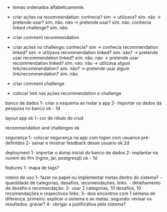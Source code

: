 - temas ordenados alfabeticamente.

- criar ações na recommendation: 
    conhecia?
    sim -> utilizava?
           sim.
           não -> pretende usar?
                  sim.
                  não.
    não -> pretende usar?
           sim.
           não.
    conhecia linked challenge?
    sim.
    não.
                
- criar comment recommendation

- criar ações no challenge: 
    conhecia?
    sim -> conhecia recommendation linked?
           sim -> utilizava recommendation linked?
                  sim.
                  não? -> pretende usar recommendation linked?
                          sim.
                          não.
           não -> pretende usar recommendation linked?
                  sim.
                  não.
    não -> utilizava algum link/recommendation?
           sim.
           não? -> pretende usar algum link/recommendation?
                   sim.
                   não.

- criar comment challenge

- colocar hint nas ações recommendation e challenge

banco de dados
1- criar o esquema ao rodar a app
2- importar os dados da pesquisa no banco
ok - 1d

layout app
ok 1- cor de rótulo do crud

recommendation and challenges
ok

segurança
1- colocar segurança na app com logon com usuarios pré-definidos
2- salvar e mostrar feedback desse usuario
ok 2d

deployment
1- importar o dump inicial do banco de dados
2- implantar na nuvem do ifrn (nginx, jar, postgresql)
ok - 1d




features
1- mapa de tags?

roteiro de uso
1- fazer no papel ou implementar metas dentro do sistema? 
    - quantidade de categorias, desafios, recomendações, links.
    - detalhamento de desafio e recomendação.
2- usar 2 categorias, 10 desafios, 10 recomendações e respectivos links.
3- dois encontros com 1 semana de diferença.
    primeiro: explicar o sistema e as metas.
    segundo: revisar os resultados. gravar?
4- obrigar a justificativa pelo sistema?
